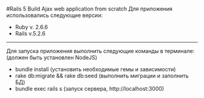 #Rails 5 Build Ajax web application from scratch
Для приложения использовались следующие версии:
- Ruby v. 2.6.6
- Rails v.5.2.6

---
Для запуска приложения выполнить следующие команды в терминале:
(должен быть установлен NodeJS)
- bundle install (установить необходимые гемы и зависимости)
- rake db:migrate && rake db:seed (выполнить миграции и заполнить БД)
- bundle exec rails s (запуск сервера, http://localhost:3000)



